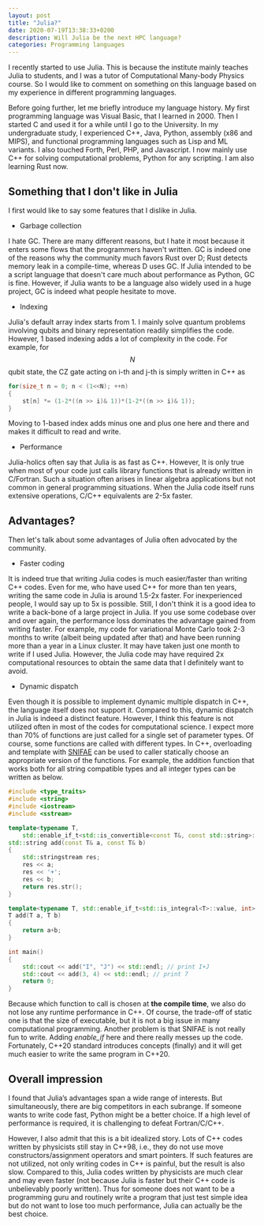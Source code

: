 ```yaml
---
layout: post
title: "Julia?"
date: 2020-07-19T13:38:33+0200 
description: Will Julia be the next HPC language?
categories: Programming languages
---
```


I recently started to use Julia. This is because the institute mainly teaches Julia to students, and I was a tutor of Computational Many-body Physics course. So I would like to comment on something on this language based on my experience in different programming languages.

Before going further, let me briefly introduce my language history. My first programming language was Visual Basic, that I learned in 2000. Then I started C and used it for a while until I go to the University. In my undergraduate study, I experienced C++, Java, Python, assembly (x86 and MIPS), and functional programming languages such as Lisp and ML variants. I also touched Forth, Perl, PHP, and Javascript. I now mainly use C++ for solving computational problems, Python for any scripting. I am also learning Rust now.


## Something that I don't like in Julia
I first would like to say some features that I dislike in Julia.


- Garbage collection

I hate GC. There are many different reasons, but I hate it most because it enters some flows that the programmers haven't written. GC is indeed one of the reasons why the community much favors Rust over D; Rust detects memory leak in a compile-time, whereas D uses GC. If Julia intended to be a script language that doesn't care much about performance as Python, GC is fine. However, if Julia wants to be a language also widely used in a huge project, GC is indeed what people hesitate to move.


- Indexing

Julia's default array index starts from 1. I mainly solve quantum problems involving qubits and binary representation readily simplifies the code. However, 1 based indexing adds a lot of complexity in the code. For example, for $$N$$ qubit state, the CZ gate acting on i-th and j-th is simply written in C++ as 
```c++
for(size_t n = 0; n < (1<<N); ++n)
{
	st[n] *= (1-2*((n >> i)& 1))*(1-2*((n >> i)& 1));
}
```
Moving to 1-based index adds minus one and plus one here and there and makes it difficult to read and write. 


- Performance 

Julia-holics often say that Julia is as fast as C++. However, It is only true when most of your code just calls library functions that is already written in C/Fortran. Such a situation often arises in linear algebra applications but not common in general programming situations.
When the Julia code itself runs extensive operations, C/C++ equivalents are 2-5x faster. 


## Advantages?
Then let's talk about some advantages of Julia often advocated by the community.

- Faster coding

It is indeed true that writing Julia codes is much easier/faster than writing C++ codes. Even for me, who have used C++ for more than ten years, writing the same code in Julia is around 1.5-2x faster. For inexperienced people, I would say up to 5x is possible. Still, I don't think it is a good idea to write a back-bone of a large project in Julia. If you use some codebase over and over again, the performance loss dominates the advantage gained from writing faster. For example, my code for variational Monte Carlo took 2-3 months to write (albeit being updated after that) and have been running more than a year in a Linux cluster. It may have taken just one month to write if I used Julia. However, the Julia code may have required 2x computational resources to obtain the same data that I definitely want to avoid.


- Dynamic dispatch

Even though it is possible to implement dynamic multiple dispatch in C++, the language itself does not support it. 
Compared to this, dynamic dispatch in Julia is indeed a distinct feature. 
However, I think this feature is not utilized often in most of the codes for computational science. 
I expect more than 70% of functions are just called for a single set of parameter types. 
Of course, some functions are called with different types. In C++, overloading and template with [SNIFAE](https://en.cppreference.com/w/cpp/language/sfinae) can be used to caller statically choose an appropriate version of the functions. For example, the addition function that works both for all string compatible types and all integer types can be written as below.

```c++
#include <type_traits>
#include <string>
#include <iostream>
#include <sstream>

template<typename T, 
	std::enable_if_t<std::is_convertible<const T&, const std::string>::value, int> = 0>
std::string add(const T& a, const T& b)
{
	std::stringstream res;
	res << a;
	res << '+';
	res << b;
	return res.str();
}

template<typename T, std::enable_if_t<std::is_integral<T>::value, int> = 0>
T add(T a, T b)
{
	return a+b;
}

int main()
{
	std::cout << add("I", "J") << std::endl; // print I+J
	std::cout << add(3, 4) << std::endl; // print 7
	return 0;
}
```
Because which function to call is chosen at **the compile time**, we also do not lose any runtime performance in C++.
Of course, the trade-off of static one is that the size of executable, but it is not a big issue in many computational programming.
Another problem is that SNIFAE is not really fun to write. Adding *enable_if* here and there really messes up the code.
Fortunately, C++20 standard introduces concepts (finally) and it will get much easier to write the same program in C++20.


## Overall impression
I found that Julia’s advantages span a wide range of interests. But simultaneously, there are big competitors in each subrange. If someone wants to write code fast, Python might be a better choice. If a high level of performance is required, it is challenging to defeat Fortran/C/C++.

However, I also admit that this is a bit idealized story. 
Lots of C++ codes written by physicists still stay in C++98, i.e., they do not use move constructors/assignment operators and smart pointers. 
If such features are not utilized, not only writing codes in C++ is painful, but the result is also slow.
Compared to this, Julia codes written by physicists are much clear and may even faster (not because Julia is faster but their C++ code is unbelievably poorly written).
Thus for someone does not want to be a programming guru and routinely write a program that just test simple idea but do not want to lose too much performance, Julia can actually be the best choice.

